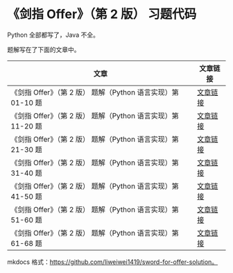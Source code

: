 # 《剑指 Offer》（第 2 版） 习题代码

Python 全部都写了，Java 不全。

题解写在了下面的文章中。

| 文章                                                         | 文章链接                                                     |
| ------------------------------------------------------------ | ------------------------------------------------------------ |
| 《剑指 Offer》（第 2 版） 题解（Python 语言实现）第 01-10 题 | [文章链接](https://liweiwei1419.github.io/blog/2018/12/10/sword-for-offer-solutions/1-10/) |
| 《剑指 Offer》（第 2 版） 题解（Python 语言实现）第 11-20 题 | [文章链接](https://liweiwei1419.github.io/blog/2018/12/11/sword-for-offer-solutions/11-20/) |
| 《剑指 Offer》（第 2 版） 题解（Python 语言实现）第 21-30 题 | [文章链接](https://liweiwei1419.github.io/blog/2018/12/12/sword-for-offer-solutions/21-30/) |
| 《剑指 Offer》（第 2 版） 题解（Python 语言实现）第 31-40 题 | [文章链接](https://liweiwei1419.github.io/blog/2018/12/13/sword-for-offer-solutions/31-40/) |
| 《剑指 Offer》（第 2 版） 题解（Python 语言实现）第 41-50 题 | [文章链接](https://liweiwei1419.github.io/blog/2018/12/14/sword-for-offer-solutions/41-50/) |
| 《剑指 Offer》（第 2 版） 题解（Python 语言实现）第 51-60 题 | [文章链接](https://liweiwei1419.github.io/blog/2018/12/15/sword-for-offer-solutions/51-60/) |
| 《剑指 Offer》（第 2 版） 题解（Python 语言实现）第 61-68 题 | [文章链接](https://liweiwei1419.github.io/blog/2018/12/16/sword-for-offer-solutions/61-68/) |

mkdocs 格式：https://github.com/liweiwei1419/sword-for-offer-solution。